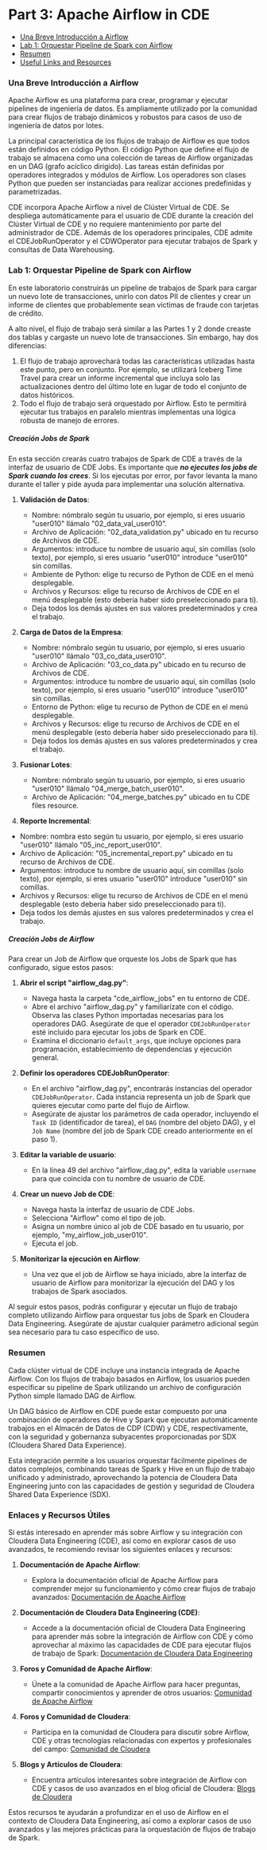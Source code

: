 # Part 3: Apache Airflow in CDE

* [Una Breve Introducción a Airflow](https://github.com/pdefusco/cde_intro_hol_110424/blob/main/step_by_step_guides/espanol/part_03_airflow.md#una-breve-introducci%C3%B3n-a-airflow)
* [Lab 1: Orquestar Pipeline de Spark con Airflow](https://github.com/pdefusco/cde_intro_hol_110424/blob/main/step_by_step_guides/espanol/part_03_airflow.md#lab-1-orquestar-pipeline-de-spark-con-airflow)
* [Resumen](https://github.com/pdefusco/cde_intro_hol_110424/blob/main/step_by_step_guides/espanol/part_03_airflow.md#resumen)
* [Useful Links and Resources](https://github.com/pdefusco/cde_intro_hol_110424/blob/main/step_by_step_guides/espanol/part_03_airflow.md#enlaces-y-recursos-%C3%BAtiles)

### Una Breve Introducción a Airflow

Apache Airflow es una plataforma para crear, programar y ejecutar pipelines de ingeniería de datos. Es ampliamente utilizado por la comunidad para crear flujos de trabajo dinámicos y robustos para casos de uso de ingeniería de datos por lotes.

La principal característica de los flujos de trabajo de Airflow es que todos están definidos en código Python. El código Python que define el flujo de trabajo se almacena como una colección de tareas de Airflow organizadas en un DAG (grafo acíclico dirigido). Las tareas están definidas por operadores integrados y módulos de Airflow. Los operadores son clases Python que pueden ser instanciadas para realizar acciones predefinidas y parametrizadas.

CDE incorpora Apache Airflow a nivel de Clúster Virtual de CDE. Se despliega automáticamente para el usuario de CDE durante la creación del Clúster Virtual de CDE y no requiere mantenimiento por parte del administrador de CDE. Además de los operadores principales, CDE admite el CDEJobRunOperator y el CDWOperator para ejecutar trabajos de Spark y consultas de Data Warehousing.

### Lab 1: Orquestar Pipeline de Spark con Airflow

En este laboratorio construirás un pipeline de trabajos de Spark para cargar un nuevo lote de transacciones, unirlo con datos PII de clientes y crear un informe de clientes que probablemente sean víctimas de fraude con tarjetas de crédito.

A alto nivel, el flujo de trabajo será similar a las Partes 1 y 2 donde creaste dos tablas y cargaste un nuevo lote de transacciones. Sin embargo, hay dos diferencias:

1. El flujo de trabajo aprovechará todas las características utilizadas hasta este punto, pero en conjunto. Por ejemplo, se utilizará Iceberg Time Travel para crear un informe incremental que incluya solo las actualizaciones dentro del último lote en lugar de todo el conjunto de datos históricos.
2. Todo el flujo de trabajo será orquestado por Airflow. Esto te permitirá ejecutar tus trabajos en paralelo mientras implementas una lógica robusta de manejo de errores.

##### Creación Jobs de Spark

En esta sección crearás cuatro trabajos de Spark de CDE a través de la interfaz de usuario de CDE Jobs. Es importante que ***no ejecutes los jobs de Spark cuando los crees***. Si los ejecutas por error, por favor levanta la mano durante el taller y pide ayuda para implementar una solución alternativa.

1. **Validación de Datos**:
   - Nombre: nómbralo según tu usuario, por ejemplo, si eres usuario "user010" llámalo "02_data_val_user010".
   - Archivo de Aplicación: "02_data_validation.py" ubicado en tu recurso de Archivos de CDE.
   - Argumentos: introduce tu nombre de usuario aquí, sin comillas (solo texto), por ejemplo, si eres usuario "user010" introduce "user010" sin comillas.
   - Ambiente de Python: elige tu recurso de Python de CDE en el menú desplegable.
   - Archivos y Recursos: elige tu recurso de Archivos de CDE en el menú desplegable (esto debería haber sido preseleccionado para ti).
   - Deja todos los demás ajustes en sus valores predeterminados y crea el trabajo.

2. **Carga de Datos de la Empresa**:
   - Nombre: nómbralo según tu usuario, por ejemplo, si eres usuario "user010" llámalo "03_co_data_user010".
   - Archivo de Aplicación: "03_co_data.py" ubicado en tu recurso de Archivos de CDE.
   - Argumentos: introduce tu nombre de usuario aquí, sin comillas (solo texto), por ejemplo, si eres usuario "user010" introduce "user010" sin comillas.
   - Entorno de Python: elige tu recurso de Python de CDE en el menú desplegable.
   - Archivos y Recursos: elige tu recurso de Archivos de CDE en el menú desplegable (esto debería haber sido preseleccionado para ti).
   - Deja todos los demás ajustes en sus valores predeterminados y crea el trabajo.

3. **Fusionar Lotes**:
   - Nombre: nómbralo según tu usuario, por ejemplo, si eres usuario "user010" llámalo "04_merge_batch_user010".
   - Archivo de Aplicación: "04_merge_batches.py" ubicado en tu CDE files resource.

4. **Reporte Incremental**:
  - Nombre: nombra esto según tu usuario, por ejemplo, si eres usuario "user010" llámalo "05_inc_report_user010".
  - Archivo de Aplicación: "05_incremental_report.py" ubicado en tu recurso de Archivos de CDE.
  - Argumentos: introduce tu nombre de usuario aquí, sin comillas (solo texto), por ejemplo, si eres usuario "user010" introduce "user010" sin comillas.
  - Archivos y Recursos: elige tu recurso de Archivos de CDE en el menú desplegable (esto debería haber sido preseleccionado para ti).
  - Deja todos los demás ajustes en sus valores predeterminados y crea el trabajo.

##### Creación Jobs de Airflow

Para crear un Job de Airflow que orqueste los Jobs de Spark que has configurado, sigue estos pasos:

1. **Abrir el script "airflow_dag.py"**:
   - Navega hasta la carpeta "cde_airflow_jobs" en tu entorno de CDE.
   - Abre el archivo "airflow_dag.py" y familiarízate con el código. Observa las clases Python importadas necesarias para los operadores DAG. Asegúrate de que el operador `CDEJobRunOperator` esté incluido para ejecutar los jobs de Spark en CDE.
   - Examina el diccionario `default_args`, que incluye opciones para programación, establecimiento de dependencias y ejecución general.

2. **Definir los operadores CDEJobRunOperator**:
   - En el archivo "airflow_dag.py", encontrarás instancias del operador `CDEJobRunOperator`. Cada instancia representa un job de Spark que quieres ejecutar como parte del flujo de Airflow.
   - Asegúrate de ajustar los parámetros de cada operador, incluyendo el `Task ID` (identificador de tarea), el `DAG` (nombre del objeto DAG), y el `Job Name` (nombre del job de Spark CDE creado anteriormente en el paso 1).

3. **Editar la variable de usuario**:
   - En la línea 49 del archivo "airflow_dag.py", edita la variable `username` para que coincida con tu nombre de usuario de CDE.

4. **Crear un nuevo Job de CDE**:
   - Navega hasta la interfaz de usuario de CDE Jobs.
   - Selecciona "Airflow" como el tipo de job.
   - Asigna un nombre único al job de CDE basado en tu usuario, por ejemplo, "my_airflow_job_user010".
   - Ejecuta el job.

5. **Monitorizar la ejecución en Airflow**:
   - Una vez que el job de Airflow se haya iniciado, abre la interfaz de usuario de Airflow para monitorizar la ejecución del DAG y los trabajos de Spark asociados.

Al seguir estos pasos, podrás configurar y ejecutar un flujo de trabajo completo utilizando Airflow para orquestar tus jobs de Spark en Cloudera Data Engineering. Asegúrate de ajustar cualquier parámetro adicional según sea necesario para tu caso específico de uso.


### Resumen

Cada clúster virtual de CDE incluye una instancia integrada de Apache Airflow. Con los flujos de trabajo basados en Airflow, los usuarios pueden especificar su pipeline de Spark utilizando un archivo de configuración Python simple llamado DAG de Airflow.

Un DAG básico de Airflow en CDE puede estar compuesto por una combinación de operadores de Hive y Spark que ejecutan automáticamente trabajos en el Almacén de Datos de CDP (CDW) y CDE, respectivamente, con la seguridad y gobernanza subyacentes proporcionadas por SDX (Cloudera Shared Data Experience).

Esta integración permite a los usuarios orquestar fácilmente pipelines de datos complejos, combinando tareas de Spark y Hive en un flujo de trabajo unificado y administrado, aprovechando la potencia de Cloudera Data Engineering junto con las capacidades de gestión y seguridad de Cloudera Shared Data Experience (SDX).

### Enlaces y Recursos Útiles

Si estás interesado en aprender más sobre Airflow y su integración con Cloudera Data Engineering (CDE), así como en explorar casos de uso avanzados, te recomiendo revisar los siguientes enlaces y recursos:

   1. **Documentación de Apache Airflow**:
      - Explora la documentación oficial de Apache Airflow para comprender mejor su funcionamiento y cómo crear flujos de trabajo avanzados: [Documentación de Apache Airflow](https://airflow.apache.org/docs/)

   2. **Documentación de Cloudera Data Engineering (CDE)**:
      - Accede a la documentación oficial de Cloudera Data Engineering para aprender más sobre la integración de Airflow con CDE y cómo aprovechar al máximo las capacidades de CDE para ejecutar flujos de trabajo de Spark: [Documentación de Cloudera Data Engineering](https://docs.cloudera.com/data-engineering/cloud/index.html)

   3. **Foros y Comunidad de Apache Airflow**:
      - Únete a la comunidad de Apache Airflow para hacer preguntas, compartir conocimientos y aprender de otros usuarios: [Comunidad de Apache Airflow](https://community.apache.org/)

   4. **Foros y Comunidad de Cloudera**:
      - Participa en la comunidad de Cloudera para discutir sobre Airflow, CDE y otras tecnologías relacionadas con expertos y profesionales del campo: [Comunidad de Cloudera](https://community.cloudera.com/)

   5. **Blogs y Artículos de Cloudera**:
      - Encuentra artículos interesantes sobre integración de Airflow con CDE y casos de uso avanzados en el blog oficial de Cloudera: [Blogs de Cloudera](https://blog.cloudera.com/)

Estos recursos te ayudarán a profundizar en el uso de Airflow en el contexto de Cloudera Data Engineering, así como a explorar casos de uso avanzados y las mejores prácticas para la orquestación de flujos de trabajo de Spark.
